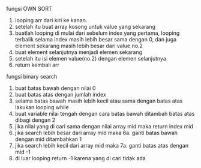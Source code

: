 fungsi OWN SORT
1. looping arr dari kiri ke kanan.
2. setelah itu buat array kosong untuk value yang sekarang
3. buatlah looping di mulai dari sebelum index yang pertama, looping terbalik selama index masih lebih besar sama dengan 0, dan juga element sekarang masih lebih besar dari value no.2
4. buat element selanjutnya menjadi elemen sekarang
5. setelah itu isi elemen value(no.2) dengan elemen selanjutnya
6. return kembali arr



fungsi binary search
1. buat batas bawah dengan nilai 0
2. buat batas atas dengan jumlah index
3. selama batas bawah masih lebih kecil atau sama dengan batas atas lakukan looping while
4. buat variable nilai tengah dengan cara batas bawah ditambah batas atas dibagi dengan 2
5. jika nilai yang di cari sama dengan nilai array mid maka return index mid
  6. jika search lebih besar dari array mid maka
    6a. ganti batas bawah dengan mid ditambahkan 1
  7. jika search lebih kecil dari array mid maka
    7a. ganti batas atas dengan mid -1
8. di luar looping return -1 karena yang di cari tidak ada

